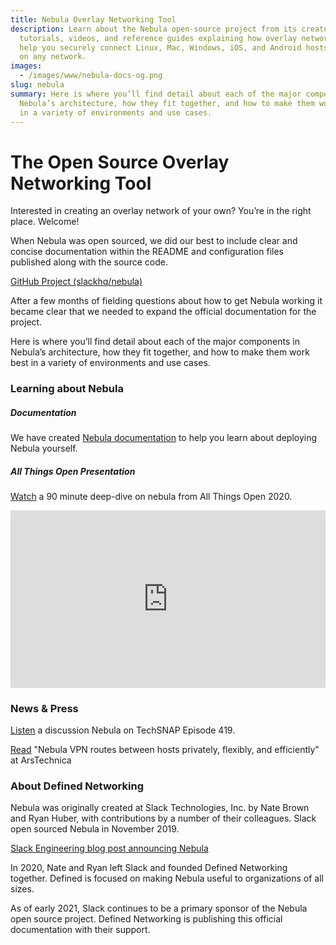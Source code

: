 ```yaml
---
title: Nebula Overlay Networking Tool
description: Learn about the Nebula open-source project from its creators. Find
  tutorials, videos, and reference guides explaining how overlay networks can
  help you securely connect Linux, Mac, Windows, iOS, and Android hosts located
  on any network.
images:
  - /images/www/nebula-docs-og.png
slug: nebula
summary: Here is where you’ll find detail about each of the major components in
  Nebula’s architecture, how they fit together, and how to make them work best
  in a variety of environments and use cases.
---
```


# The Open Source Overlay Networking Tool

Interested in creating an overlay network of your own? You’re in the right place. Welcome!

When Nebula was open sourced, we did our best to include clear and concise documentation within the README and configuration files published along with the source code.

[GitHub Project (slackhq/nebula)](https://github.com/slackhq/nebula)

After a few months of fielding questions about how to get Nebula working it became clear that we needed to expand the official documentation for the project.

Here is where you’ll find detail about each of the major components in Nebula’s architecture, how they fit together, and how to make them work best in a variety of environments and use cases.

### Learning about Nebula

##### Documentation

We have created [Nebula documentation](/nebula/introduction/) to help you learn about deploying Nebula yourself.

##### All Things Open Presentation

[Watch](https://www.youtube.com/watch?v=qy2cgqglt3o) a 90 minute deep-dive on nebula from All Things Open 2020.

<div width="100%" height="0" style="padding-bottom: 56.25%; overflow: hidden; position: relative; margin-bottom: 16px;">
  <iframe width="100%" height="100%" style="position: absolute;" src="https://www.youtube.com/embed/qy2cgqglt3o" title="All Things Open YouTube video" frameborder="0" allow="accelerometer; autoplay; clipboard-write; encrypted-media; gyroscope; picture-in-picture" allowfullscreen></iframe>
</div>

### News & Press

[Listen](https://techsnap.systems/419) a discussion Nebula on TechSNAP Episode 419.

[Read](https://arstechnica.com/gadgets/2019/12/nebula-vpn-routes-between-hosts-privately-flexibly-and-efficiently/) "Nebula VPN routes between hosts privately, flexibly, and efficiently" at ArsTechnica

### About Defined Networking

Nebula was originally created at Slack Technologies, Inc. by Nate Brown and Ryan Huber, with contributions by a number of their colleagues. Slack open sourced Nebula in November 2019.

[Slack Engineering blog post announcing Nebula](https://slack.engineering/introducing-nebula-the-open-source-global-overlay-network-from-slack/)

In 2020, Nate and Ryan left Slack and founded Defined Networking together. Defined is focused on making Nebula useful to organizations of all sizes.

As of early 2021, Slack continues to be a primary sponsor of the Nebula open source project. Defined Networking is publishing this official documentation with their support.
